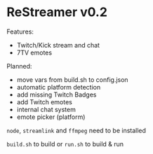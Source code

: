 # ReStreamer v0.2

Features:
* Twitch/Kick stream and chat
* 7TV emotes

Planned:
* move vars from build.sh to config.json
* automatic platform detection
* add missing Twitch Badges
* add Twitch emotes
* internal chat system
* emote picker (platform)

`node`, `streamlink` and `ffmpeg` need to be installed

`build.sh` to build or `run.sh` to build & run